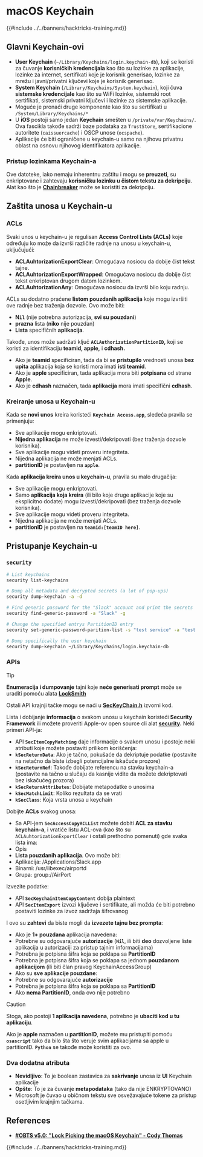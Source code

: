 # macOS Keychain

{{#include ../../banners/hacktricks-training.md}}

## Glavni Keychain-ovi

- **User Keychain** (`~/Library/Keychains/login.keychain-db`), koji se koristi za čuvanje **korisničkih kredencijala** kao što su lozinke za aplikacije, lozinke za internet, sertifikati koje je korisnik generisao, lozinke za mrežu i javni/privatni ključevi koje je korisnik generisao.
- **System Keychain** (`/Library/Keychains/System.keychain`), koji čuva **sistemske kredencijale** kao što su WiFi lozinke, sistemski root sertifikati, sistemski privatni ključevi i lozinke za sistemske aplikacije.
- Moguće je pronaći druge komponente kao što su sertifikati u `/System/Library/Keychains/*`
- U **iOS** postoji samo jedan **Keychain** smešten u `/private/var/Keychains/`. Ova fascikla takođe sadrži baze podataka za `TrustStore`, sertifikacione autoritete (`caissuercache`) i OSCP unose (`ocspache`).
- Aplikacije će biti ograničene u keychain-u samo na njihovu privatnu oblast na osnovu njihovog identifikatora aplikacije.

### Pristup lozinkama Keychain-a

Ove datoteke, iako nemaju inherentnu zaštitu i mogu se **preuzeti**, su enkriptovane i zahtevaju **korisničku lozinku u čistom tekstu za dekripciju**. Alat kao što je [**Chainbreaker**](https://github.com/n0fate/chainbreaker) može se koristiti za dekripciju.

## Zaštita unosa u Keychain-u

### ACLs

Svaki unos u keychain-u je regulisan **Access Control Lists (ACLs)** koje određuju ko može da izvrši različite radnje na unosu u keychain-u, uključujući:

- **ACLAuhtorizationExportClear**: Omogućava nosiocu da dobije čist tekst tajne.
- **ACLAuhtorizationExportWrapped**: Omogućava nosiocu da dobije čist tekst enkriptovan drugom datom lozinkom.
- **ACLAuhtorizationAny**: Omogućava nosiocu da izvrši bilo koju radnju.

ACLs su dodatno praćene **listom pouzdanih aplikacija** koje mogu izvršiti ove radnje bez traženja dozvole. Ovo može biti:

- **N`il`** (nije potrebna autorizacija, **svi su pouzdani**)
- **prazna** lista (**niko** nije pouzdan)
- **Lista** specifičnih **aplikacija**.

Takođe, unos može sadržati ključ **`ACLAuthorizationPartitionID`,** koji se koristi za identifikaciju **teamid, apple,** i **cdhash.**

- Ako je **teamid** specificiran, tada da bi se **pristupilo** vrednosti unosa **bez** **upita** aplikacija koja se koristi mora imati **isti teamid**.
- Ako je **apple** specificiran, tada aplikacija mora biti **potpisana** od strane **Apple**.
- Ako je **cdhash** naznačen, tada **aplikacija** mora imati specifični **cdhash**.

### Kreiranje unosa u Keychain-u

Kada se **novi** **unos** kreira koristeći **`Keychain Access.app`**, sledeća pravila se primenjuju:

- Sve aplikacije mogu enkriptovati.
- **Nijedna aplikacija** ne može izvesti/dekripovati (bez traženja dozvole korisnika).
- Sve aplikacije mogu videti proveru integriteta.
- Nijedna aplikacija ne može menjati ACLs.
- **partitionID** je postavljen na **`apple`**.

Kada **aplikacija kreira unos u keychain-u**, pravila su malo drugačija:

- Sve aplikacije mogu enkriptovati.
- Samo **aplikacija koja kreira** (ili bilo koje druge aplikacije koje su eksplicitno dodate) mogu izvesti/dekripovati (bez traženja dozvole korisnika).
- Sve aplikacije mogu videti proveru integriteta.
- Nijedna aplikacija ne može menjati ACLs.
- **partitionID** je postavljen na **`teamid:[teamID here]`**.

## Pristupanje Keychain-u

### `security`
```bash
# List keychains
security list-keychains

# Dump all metadata and decrypted secrets (a lot of pop-ups)
security dump-keychain -a -d

# Find generic password for the "Slack" account and print the secrets
security find-generic-password -a "Slack" -g

# Change the specified entrys PartitionID entry
security set-generic-password-parition-list -s "test service" -a "test acount" -S

# Dump specifically the user keychain
security dump-keychain ~/Library/Keychains/login.keychain-db
```
### APIs

> [!TIP]
> **Enumeracija i dumpovanje** tajni koje **neće generisati prompt** može se uraditi pomoću alata [**LockSmith**](https://github.com/its-a-feature/LockSmith)
>
> Ostali API krajnji tačke mogu se naći u [**SecKeyChain.h**](https://opensource.apple.com/source/libsecurity_keychain/libsecurity_keychain-55017/lib/SecKeychain.h.auto.html) izvorni kod.

Lista i dobijanje **informacija** o svakom unosu u keychain koristeći **Security Framework** ili možete proveriti Apple-ov open source cli alat [**security**](https://opensource.apple.com/source/Security/Security-59306.61.1/SecurityTool/macOS/security.c.auto.html)**.** Neki primeri API-ja:

- API **`SecItemCopyMatching`** daje informacije o svakom unosu i postoje neki atributi koje možete postaviti prilikom korišćenja:
- **`kSecReturnData`**: Ako je tačno, pokušaće da dekriptuje podatke (postavite na netačno da biste izbegli potencijalne iskačuće prozore)
- **`kSecReturnRef`**: Takođe dobijate referencu na stavku keychain-a (postavite na tačno u slučaju da kasnije vidite da možete dekriptovati bez iskačućeg prozora)
- **`kSecReturnAttributes`**: Dobijate metapodatke o unosima
- **`kSecMatchLimit`**: Koliko rezultata da se vrati
- **`kSecClass`**: Koja vrsta unosa u keychain

Dobijte **ACLs** svakog unosa:

- Sa API-jem **`SecAccessCopyACLList`** možete dobiti **ACL za stavku keychain-a**, i vratiće listu ACL-ova (kao što su `ACLAuhtorizationExportClear` i ostali prethodno pomenuti) gde svaka lista ima:
- Opis
- **Lista pouzdanih aplikacija**. Ovo može biti:
- Aplikacija: /Applications/Slack.app
- Binarni: /usr/libexec/airportd
- Grupa: group://AirPort

Izvezite podatke:

- API **`SecKeychainItemCopyContent`** dobija plaintext
- API **`SecItemExport`** izvozi ključeve i sertifikate, ali možda će biti potrebno postaviti lozinke za izvoz sadržaja šifrovanog

I ovo su **zahtevi** da biste mogli da **izvezete tajnu bez prompta**:

- Ako je **1+ pouzdana** aplikacija navedena:
- Potrebne su odgovarajuće **autorizacije** (**`Nil`**, ili biti **deo** dozvoljene liste aplikacija u autorizaciji za pristup tajnim informacijama)
- Potrebna je potpisna šifra koja se poklapa sa **PartitionID**
- Potrebna je potpisna šifra koja se poklapa sa jednom **pouzdanom aplikacijom** (ili biti član pravog KeychainAccessGroup)
- Ako su **sve aplikacije pouzdane**:
- Potrebne su odgovarajuće **autorizacije**
- Potrebna je potpisna šifra koja se poklapa sa **PartitionID**
- Ako **nema PartitionID**, onda ovo nije potrebno

> [!CAUTION]
> Stoga, ako postoji **1 aplikacija navedena**, potrebno je **ubaciti kod u tu aplikaciju**.
>
> Ako je **apple** naznačen u **partitionID**, možete mu pristupiti pomoću **`osascript`** tako da bilo šta što veruje svim aplikacijama sa apple u partitionID. **`Python`** se takođe može koristiti za ovo.

### Dva dodatna atributa

- **Nevidljivo**: To je boolean zastavica za **sakrivanje** unosa iz **UI** Keychain aplikacije
- **Opšte**: To je za čuvanje **metapodataka** (tako da nije ENKRYPTOVANO)
- Microsoft je čuvao u običnom tekstu sve osvežavajuće tokene za pristup osetljivim krajnjim tačkama.

## References

- [**#OBTS v5.0: "Lock Picking the macOS Keychain" - Cody Thomas**](https://www.youtube.com/watch?v=jKE1ZW33JpY)

{{#include ../../banners/hacktricks-training.md}}
